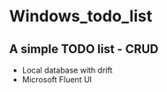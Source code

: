 # Windows_todo_list


## A simple TODO list - CRUD

- Local database with drift
- Microsoft Fluent UI



